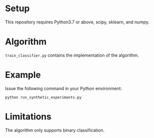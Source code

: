 # Setup

This repository requires Python3.7 or above, scipy, sklearn, and numpy.

# Algorithm

`train_classifier.py` contains the implementation of the algorithm.

# Example

Issue the following command in your Python environment:

```shell
python run_synthetic_experiments.py
```

# Limitations

The algorithm only supports binary classification.

